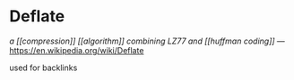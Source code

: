 # Deflate

_a [[compression]] [[algorithm]] combining LZ77 and [[huffman coding]]_ &mdash; <https://en.wikipedia.org/wiki/Deflate>

used for backlinks
